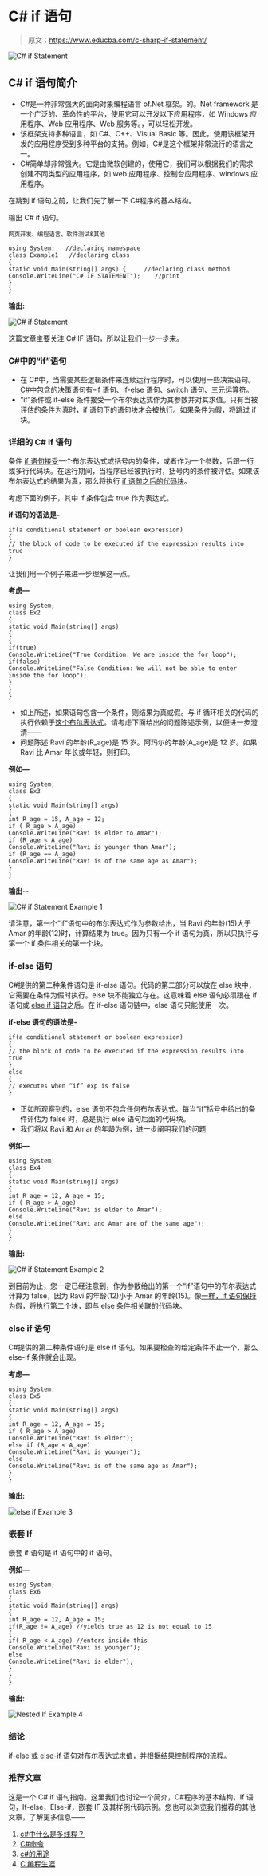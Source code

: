 # C# if 语句

> 原文：<https://www.educba.com/c-sharp-if-statement/>

![C# if Statement](img/fb06789ec3f5309f57308415840c615a.png)



## C# if 语句简介

*   C#是一种非常强大的面向对象编程语言 of.Net 框架。的。Net framework 是一个广泛的、革命性的平台，使用它可以开发以下应用程序，如 Windows 应用程序、Web 应用程序、Web 服务等。，可以轻松开发。
*   该框架支持多种语言，如 C#、C++、Visual Basic 等。因此，使用该框架开发的应用程序受到多种平台的支持。例如，C#是这个框架非常流行的语言之一。
*   C#简单却非常强大。它是由微软创建的，使用它，我们可以根据我们的需求创建不同类型的应用程序，如 web 应用程序、控制台应用程序、windows 应用程序。

在跳到 if 语句之前，让我们先了解一下 C#程序的基本结构。

输出 C# if 语句。

<small>网页开发、编程语言、软件测试&其他</small>

```
using System;   //declaring namespace
class Example1   //declaring class
{
static void Main(string[] args) {     //declaring class method
Console.WriteLine("C# IF STATEMENT");    //print
}
}
```

**输出:**

![C# if Statement](img/026d1a7917174861a9318220f3374e37.png)



这篇文章主要关注 C# IF 语句，所以让我们一步一步来。

### C#中的“if”语句

*   在 C#中，当需要某些逻辑条件来连续运行程序时，可以使用一些决策语句。C#中包含的决策语句有–if 语句、if-else 语句、switch 语句、[三元运算符](https://www.educba.com/python-ternary-operator/)。
*   “if”条件或 if-else 条件接受一个布尔表达式作为其参数并对其求值。只有当被评估的条件为真时，if 语句下的语句块才会被执行。如果条件为假，将跳过 if 块。

### 详细的 C# if 语句

条件 [if 语句接受](https://www.educba.com/if-statement-in-matlab/)一个布尔表达式或括号内的条件，或者作为一个参数，后跟一行或多行代码块。在运行期间，当程序已经被执行时，括号内的条件被评估。如果该布尔表达式的结果为真，那么将执行 [if 语句之后的代码块](https://www.educba.com/if-statement-in-python/)。

考虑下面的例子，其中 if 条件包含 true 作为表达式。

**if 语句的语法是-**

```
if(a conditional statement or boolean expression)
{
// the block of code to be executed if the expression results into true
}
```

让我们用一个例子来进一步理解这一点。

**考虑—**

```
using System;
class Ex2
{
static void Main(string[] args)
{
{
if(true)
Console.WriteLine("True Condition: We are inside the for loop");
if(false)
Console.WriteLine("False Condition: We will not be able to enter inside the for loop");
}
}
}
```

*   如上所述，如果语句包含一个条件，则结果为真或假。与 if 循环相关的代码的执行依赖于[这个布尔表达式](https://www.educba.com/boolean-operators-in-java/)。请考虑下面给出的问题陈述示例，以便进一步澄清——
*   问题陈述:Ravi 的年龄(R_age)是 15 岁。阿玛尔的年龄(A_age)是 12 岁。如果 Ravi 比 Amar 年长或年轻，则打印。

**例如—**

```
using System;
class Ex3
{
static void Main(string[] args)
{
int R_age = 15, A_age = 12;
if ( R_age > A_age)
Console.WriteLine("Ravi is elder to Amar");
if (R_age < A_age)
Console.WriteLine("Ravi is younger than Amar");
if (R_age == A_age)
Console.WriteLine("Ravi is of the same age as Amar");
}
} 
```

**输出**--

![C# if Statement Example 1](img/e517953052b9fffa6f7f231e30f745d1.png)



请注意，第一个“if”语句中的布尔表达式作为参数给出，当 Ravi 的年龄(15)大于 Amar 的年龄(12)时，计算结果为 true。因为只有一个 if 语句为真，所以只执行与第一个 if 条件相关的第一个块。

### if-else 语句

C#提供的第二种条件语句是 if-else 语句。代码的第二部分可以放在 else 块中，它需要在条件为假时执行。else 块不能独立存在。这意味着 else 语句必须跟在 if 语句或 [else if 语句](https://www.educba.com/else-if-statement-in-c/)之后。在 if-else 语句链中，else 语句只能使用一次。

**if-else 语句的语法是-**

```
if(a conditional statement or boolean expression)
{
// the block of code to be executed if the expression results into true
}
else
{
// executes when “if” exp is false
}
```

*   正如所观察到的，else 语句不包含任何布尔表达式。每当“if”括号中给出的条件评估为 false 时，总是执行 else 语句后面的代码块。
*   我们将以 Ravi 和 Amar 的年龄为例，进一步阐明我们的问题

**例如—**

```
using System;
class Ex4
{
static void Main(string[] args)
{
int R_age = 12, A_age = 15;
if ( R_age > A_age)
Console.WriteLine("Ravi is elder to Amar");
else
Console.WriteLine("Ravi and Amar are of the same age");
}
}
```

**输出:**

![C# if Statement Example 2](img/9cdd40e146ab4c6223cf8de944b763fd.png)



到目前为止，您一定已经注意到，作为参数给出的第一个“if”语句中的布尔表达式计算为 false，因为 Ravi 的年龄(12)小于 Amar 的年龄(15)。像[一样，if 语句保持](https://www.educba.com/if-statement-in-shell-scripting/)为假，将执行第二个块，即与 else 条件相关联的代码块。

### else if 语句

C#提供的第二种条件语句是 else if 语句。如果要检查的给定条件不止一个，那么 else-if 条件就会出现。

**考虑—**

```
using System;
class Ex5
{
static void Main(string[] args)
{
int R_age = 12, A_age = 15;
if ( R_age > A_age)
Console.WriteLine("Ravi is elder");
else if (R_age < A_age)
Console.WriteLine("Ravi is younger");
else
Console.WriteLine("Ravi is of the same age as Amar");
}
}
```

**输出:**

![else if Example 3](img/4cb8c94ee32a434ca11559e7c879120a.png)



### 嵌套 If

嵌套 if 语句是 if 语句中的 if 语句。

**例如—**

```
using System;
class Ex6
{
static void Main(string[] args)
{
int R_age = 12, A_age = 15;
if(R_age != A_age) //yields true as 12 is not equal to 15
{
if( R_age < A_age) //enters inside this
Console.WriteLine("Ravi is younger");
else
Console.WriteLine("Ravi is elder");
}
}
}
```

**输出:**

![Nested If Example 4](img/06a09d34adc5a946ed107be50f28873f.png)



### 结论

if-else 或 [else-if 语句](https://www.educba.com/else-if-statement-in-java/)对布尔表达式求值，并根据结果控制程序的流程。

### 推荐文章

这是一个 C# if 语句指南。这里我们也讨论一个简介，C#程序的基本结构，If 语句，If-else，Else-if，嵌套 IF 及其样例代码示例。您也可以浏览我们推荐的其他文章，了解更多信息——

1.  [c#中什么是多线程？](https://www.educba.com/what-is-multithreading-in-c-sharp/)
2.  [C#命令](https://www.educba.com/c-sharp-commands/)
3.  [c#的用途](https://www.educba.com/uses-of-c-sharp/)
4.  [C 编程生涯](https://www.educba.com/career-in-c-programming/)





